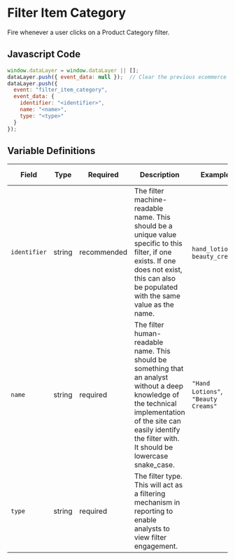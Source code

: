 # Filter Item Category

Fire whenever a user clicks on a Product Category filter.

## Javascript Code

```js
window.dataLayer = window.dataLayer || [];
dataLayer.push({ event_data: null });  // Clear the previous ecommerce object.
dataLayer.push({
  event: "filter_item_category",
  event_data: {
    identifier: "<identifier>",
    name: "<name>",
    type: "<type>"
  }
});
```

## Variable Definitions

|Field|Type|Required|Description|Example|Pattern|Min Length|Max Length|Minimum|Maximum|Multiple Of|
|---|---|---|---|---|---|---|---|---|---|---|
|`identifier`|string|recommended|The filter machine-readable name. This should be a unique value specific to this filter, if one exists. If one does not exist, this can also be populated with the same value as the name.|`hand_lotions`, `beauty_creams`|
|`name`|string|required|The filter human-readable name. This should be something that an analyst without a deep knowledge of the technical implementation of the site can easily identify the filter with. It should be lowercase snake_case.|`"Hand Lotions"`, `"Beauty Creams"`|		
|`type`|string|required|The filter type. This will act as a filtering mechanism in reporting to enable analysts to view filter engagement.|